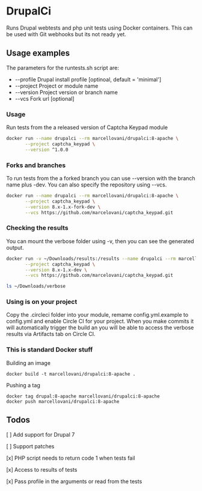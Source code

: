# DrupalCi

Runs Drupal webtests and php unit tests using Docker containers.
This can be used with Git webhooks but its not ready yet.

## Usage examples
The parameters for the runtests.sh script are:
* --profile   Drupal install profile [optinoal, default = 'minimal']
* --project   Project or module name
* --version   Project version or branch name
* --vcs       Fork url [optional]

### Usage
Run tests from the a released version of Captcha Keypad module

```bash
docker run --name drupalci --rm marcellovani/drupalci:8-apache \
       --project captcha_keypad \
       --version ^1.0.0
```

### Forks and branches
To run tests from the a forked branch you can use --version with the branch name plus -dev.
You can also specify the repository using --vcs.

```bash
docker run --name drupalci --rm marcellovani/drupalci:8-apache \
       --project captcha_keypad \
       --version 8.x-1.x-fork-dev \
       --vcs https://github.com/marcelovani/captcha_keypad.git
```

### Checking the results
You can mount the verbose folder using -v, then you can see the generated output.

```bash
docker run -v ~/Downloads/results:/results --name drupalci --rm marcellovani/drupalci:8-apache \
       --project captcha_keypad \
       --version 8.x-1.x-dev \
       --vcs https://github.com/marcelovani/captcha_keypad.git

ls ~/Downloads/verbose
```

### Using is on your project

Copy the .circleci folder into your module, remame config.yml.example to config.yml and enable Circle CI for your project. When you make commits it will automatically trigger the build an you will be able to access the verbose results via Artifacts tab on Circle CI.


### This is standard Docker stuff

Building an image

```
docker build -t marcellovani/drupalci:8-apache .
```

Pushing a tag

```
docker tag drupal:8-apache marcellovani/drupalci:8-apache
docker push marcellovani/drupalci:8-apache
```

## Todos
[ ] Add support for Drupal 7

[ ] Support patches

[x] PHP script needs to return code 1 when tests fail

[x] Access to results of tests

[x] Pass profile in the arguments or read from the tests
